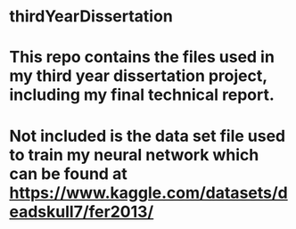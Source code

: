 # thirdYearDissertation
# This repo contains the files used in my third year dissertation project, including my final technical report. 
# Not included is the data set file used to train my neural network which can be found at https://www.kaggle.com/datasets/deadskull7/fer2013/
